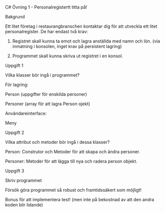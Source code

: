 C# Övning 1 - Personalregistertt titta på!


Bakgrund

Ett litet företag i restaurangbranschen kontaktar dig för att utveckla ett litet personalregister. De har endast två krav:

1. Registret skall kunna ta emot och lagra anställda med namn och lön. (via inmatning i konsolen, inget krav på persistent lagring)

2. Programmet skall kunna skriva ut registret i en konsol.


Uppgift 1

Vilka klasser bör ingå i programmet?

För lagring:

Person (uppgifter för enskilda personer)

Personer (array för att lagra Person ojekt)

Användareinterface:

Meny


Uppgift 2

Vilka attribut och metoder bör ingå i dessa klasser?

Person: Construtor och Metoder för att skapa och ändra personer.

Personer: Metoder för att lägga till nya och radera person objekt.


Uppgift 3

Skriv programmet


Försök göra programmet så robust och framtidssäkert som möjligt!

Bonus för att implementera test! (men inte på bekostnad av att den andra koden blir lidande)

